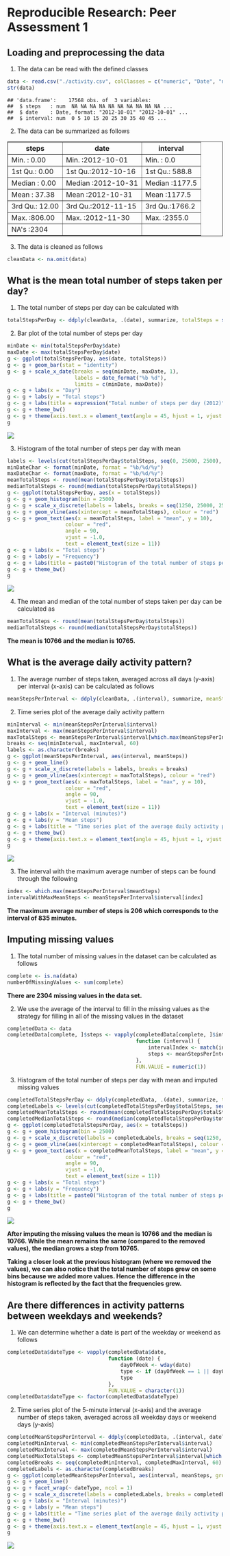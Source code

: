 # Reproducible Research: Peer Assessment 1



## Loading and preprocessing the data

1. The data can be read with the defined classes

```r
data <- read.csv("./activity.csv", colClasses = c("numeric", "Date", "numeric"))
str(data)
```

```
## 'data.frame':	17568 obs. of  3 variables:
##  $ steps   : num  NA NA NA NA NA NA NA NA NA NA ...
##  $ date    : Date, format: "2012-10-01" "2012-10-01" ...
##  $ interval: num  0 5 10 15 20 25 30 35 40 45 ...
```

2. The data can be summarized as follows
<!-- html table generated in R 3.1.2 by xtable 1.7-4 package -->
<!-- Sun Mar  8 22:27:54 2015 -->
<table border=1>
<tr> <th>     steps </th> <th>      date </th> <th>    interval </th>  </tr>
  <tr> <td> Min.   :  0.00   </td> <td> Min.   :2012-10-01   </td> <td> Min.   :   0.0   </td> </tr>
  <tr> <td> 1st Qu.:  0.00   </td> <td> 1st Qu.:2012-10-16   </td> <td> 1st Qu.: 588.8   </td> </tr>
  <tr> <td> Median :  0.00   </td> <td> Median :2012-10-31   </td> <td> Median :1177.5   </td> </tr>
  <tr> <td> Mean   : 37.38   </td> <td> Mean   :2012-10-31   </td> <td> Mean   :1177.5   </td> </tr>
  <tr> <td> 3rd Qu.: 12.00   </td> <td> 3rd Qu.:2012-11-15   </td> <td> 3rd Qu.:1766.2   </td> </tr>
  <tr> <td> Max.   :806.00   </td> <td> Max.   :2012-11-30   </td> <td> Max.   :2355.0   </td> </tr>
  <tr> <td> NA's   :2304   </td> <td>  </td> <td>  </td> </tr>
   </table>

3. The data is cleaned as follows

```r
cleanData <- na.omit(data)
```

## What is the mean total number of steps taken per day?

1. The total number of steps per day can be calculated with

```r
totalStepsPerDay <- ddply(cleanData, .(date), summarize, totalSteps = sum(steps))
```

2. Bar plot of the total number of steps per day

```r
minDate <- min(totalStepsPerDay$date)
maxDate <- max(totalStepsPerDay$date)
g <- ggplot(totalStepsPerDay, aes(date, totalSteps))
g <- g + geom_bar(stat = "identity")
g <- g + scale_x_date(breaks = seq(minDate, maxDate, 1),
                      labels = date_format("%b %d"),
                      limits = c(minDate, maxDate))
g <- g + labs(x = "Day")
g <- g + labs(y = "Total steps")
g <- g + labs(title = expression("Total number of steps per day (2012)"))
g <- g + theme_bw()
g <- g + theme(axis.text.x = element_text(angle = 45, hjust = 1, vjust = 1))
g
```

![](PA1_template_files/figure-html/barPlotTotalNumberStepsPerDay-1.png) 

3. Histogram of the total number of steps per day with mean

```r
labels <- levels(cut(totalStepsPerDay$totalSteps, seq(0, 25000, 2500), dig.lab = 5))
minDateChar <- format(minDate, format = "%b/%d/%y")
maxDateChar <- format(maxDate, format = "%b/%d/%y")
meanTotalSteps <- round(mean(totalStepsPerDay$totalSteps))
medianTotalSteps <- round(median(totalStepsPerDay$totalSteps))
g <- ggplot(totalStepsPerDay, aes(x = totalSteps))
g <- g + geom_histogram(bin = 2500)
g <- g + scale_x_discrete(labels = labels, breaks = seq(1250, 25000, 2500))
g <- g + geom_vline(aes(xintercept = meanTotalSteps), colour = "red")
g <- g + geom_text(aes(x = meanTotalSteps, label = "mean", y = 10),
                   colour = "red",
                   angle = 90,
                   vjust = -1.0,
                   text = element_text(size = 11))
g <- g + labs(x = "Total steps")
g <- g + labs(y = "Frequency")
g <- g + labs(title = paste0("Histogram of the total number of steps per day (", minDateChar, " - ", maxDateChar, ")"))
g <- g + theme_bw()
g
```

![](PA1_template_files/figure-html/histogramTotalNumberStepsPerDay-1.png) 

4. The mean and median of the total number of steps taken per day can be calculated as

```r
meanTotalSteps <- round(mean(totalStepsPerDay$totalSteps))
medianTotalSteps <- round(median(totalStepsPerDay$totalSteps))
```

**The mean is 10766 and the median is 10765.**

## What is the average daily activity pattern?

1. The average number of steps taken, averaged across all days (y-axis) per interval (x-axis) can be calculated as follows

```r
meanStepsPerInterval <- ddply(cleanData, .(interval), summarize, meanSteps = mean(steps))
```

2. Time series plot of the average daily activity pattern

```r
minInterval <- min(meanStepsPerInterval$interval)
maxInterval <- max(meanStepsPerInterval$interval)
maxTotalSteps <- meanStepsPerInterval$interval[which.max(meanStepsPerInterval$meanSteps)]
breaks <- seq(minInterval, maxInterval, 60)
labels <- as.character(breaks)
g <- ggplot(meanStepsPerInterval, aes(interval, meanSteps))
g <- g + geom_line()
g <- g + scale_x_discrete(labels = labels, breaks = breaks)
g <- g + geom_vline(aes(xintercept = maxTotalSteps), colour = "red")
g <- g + geom_text(aes(x = maxTotalSteps, label = "max", y = 10),
                   colour = "red",
                   angle = 90,
                   vjust = -1.0,
                   text = element_text(size = 11))
g <- g + labs(x = "Interval (minutes)")
g <- g + labs(y = "Mean steps")
g <- g + labs(title = "Time series plot of the average daily activity pattern")
g <- g + theme_bw()
g <- g + theme(axis.text.x = element_text(angle = 45, hjust = 1, vjust = 1))
g
```

![](PA1_template_files/figure-html/timeSeriesPlotMeanStepsPerInterval-1.png) 

3. The interval with the maximum average number of steps can be found through the following

```r
index <- which.max(meanStepsPerInterval$meanSteps)
intervalWithMaxMeanSteps <- meanStepsPerInterval$interval[index]
```

**The maximum average number of steps is 206 which corresponds to the interval of 835 minutes.**

## Imputing missing values

1. The total number of missing values in the dataset can be calculated as follows

```r
complete <- is.na(data)
numberOfMissingValues <- sum(complete)
```

**There are 2304 missing values in the data set.**

2. We use the average of the interval to fill in the missing values as the strategy for filling in all of the missing values in the dataset

```r
completedData <- data
completedData[complete, ]$steps <- vapply(completedData[complete, ]$interval,
                                          function (interval) {
                                              intervalIndex <- match(interval, meanStepsPerInterval$interval)
                                              steps <- meanStepsPerInterval$meanSteps[intervalIndex]
                                          },
                                          FUN.VALUE = numeric(1))
```

3. Histogram of the total number of steps per day with mean and imputed missing values

```r
completedTotalStepsPerDay <- ddply(completedData, .(date), summarize, totalSteps = sum(steps))
completedLabels <- levels(cut(completedTotalStepsPerDay$totalSteps, seq(0, 25000, 2500), dig.lab = 5))
completedMeanTotalSteps <- round(mean(completedTotalStepsPerDay$totalSteps))
completedMedianTotalSteps <- round(median(completedTotalStepsPerDay$totalSteps))
g <- ggplot(completedTotalStepsPerDay, aes(x = totalSteps))
g <- g + geom_histogram(bin = 2500)
g <- g + scale_x_discrete(labels = completedLabels, breaks = seq(1250, 25000, 2500))
g <- g + geom_vline(aes(xintercept = completedMeanTotalSteps), colour = "red")
g <- g + geom_text(aes(x = completedMeanTotalSteps, label = "mean", y = 10),
                   colour = "red",
                   angle = 90,
                   vjust = -1.0,
                   text = element_text(size = 11))
g <- g + labs(x = "Total steps")
g <- g + labs(y = "Frequency")
g <- g + labs(title = paste0("Histogram of the total number of steps per day with imputed missing values (", minDateChar, " - ", maxDateChar, ")"))
g <- g + theme_bw()
g
```

![](PA1_template_files/figure-html/imputedHistogramTotalNumberStepsPerDay-1.png) 

**After imputing the missing values the mean is 10766 and the median is 10766. While the mean remains the same (compared to the removed values), the median grows a step from 10765.**

**Taking a closer look at the previous histogram (where we removed the values), we can also notice that the total number of steps grew on some bins because we added more values. Hence the difference in the histogram is reflected by the fact that the frequencies grew.**

## Are there differences in activity patterns between weekdays and weekends?

1. We can determine whether a date is part of the weekday or weekend as follows

```r
completedData$dateType <- vapply(completedData$date,
                                 function (date) {
                                     dayOfWeek <- wday(date)
                                     type <- if (dayOfWeek == 1 || dayOfWeek == 7) "weekend" else "weekday"
                                     type
                                 },
                                 FUN.VALUE = character(1))
completedData$dateType <- factor(completedData$dateType)
```

2. Time series plot of the 5-minute interval (x-axis) and the average number of steps taken, averaged across all weekday days or weekend days (y-axis)

```r
completedMeanStepsPerInterval <- ddply(completedData, .(interval, dateType), summarize, meanSteps = mean(steps))
completedMinInterval <- min(completedMeanStepsPerInterval$interval)
completedMaxInterval <- max(completedMeanStepsPerInterval$interval)
completedMaxTotalSteps <- completedMeanStepsPerInterval$interval[which.max(completedMeanStepsPerInterval$meanSteps)]
completedBreaks <- seq(completedMinInterval, completedMaxInterval, 60)
completedLabels <- as.character(completedBreaks)
g <- ggplot(completedMeanStepsPerInterval, aes(interval, meanSteps, group = dateType))
g <- g + geom_line()
g <- g + facet_wrap(~ dateType, ncol = 1)
g <- g + scale_x_discrete(labels = completedLabels, breaks = completedBreaks)
g <- g + labs(x = "Interval (minutes)")
g <- g + labs(y = "Mean steps")
g <- g + labs(title = "Time series plot of the average daily activity pattern by date type")
g <- g + theme_bw()
g <- g + theme(axis.text.x = element_text(angle = 45, hjust = 1, vjust = 1))
g
```

![](PA1_template_files/figure-html/timeSeriesPlotMeanStepsPerIntervalByDateType-1.png) 

